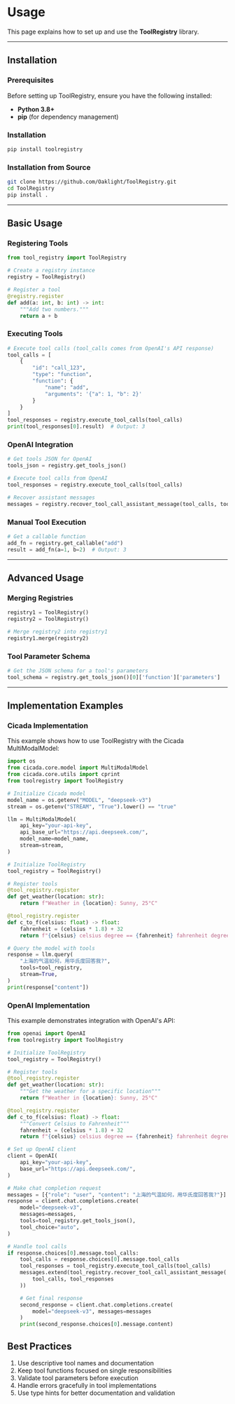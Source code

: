 # Usage

This page explains how to set up and use the **ToolRegistry** library.

---

## Installation

### Prerequisites

Before setting up ToolRegistry, ensure you have the following installed:

- **Python 3.8+**
- **pip** (for dependency management)

### Installation

```bash
pip install toolregistry
```

### Installation from Source

```bash
git clone https://github.com/Oaklight/ToolRegistry.git
cd ToolRegistry
pip install .
```

---

## Basic Usage

### Registering Tools

```python
from tool_registry import ToolRegistry

# Create a registry instance
registry = ToolRegistry()

# Register a tool
@registry.register
def add(a: int, b: int) -> int:
    """Add two numbers."""
    return a + b
```

### Executing Tools

```python
# Execute tool calls (tool_calls comes from OpenAI's API response)
tool_calls = [
    {
        "id": "call_123",
        "type": "function",
        "function": {
            "name": "add",
            "arguments": '{"a": 1, "b": 2}'
        }
    }
]
tool_responses = registry.execute_tool_calls(tool_calls)
print(tool_responses[0].result)  # Output: 3
```

### OpenAI Integration

```python
# Get tools JSON for OpenAI
tools_json = registry.get_tools_json()

# Execute tool calls from OpenAI
tool_responses = registry.execute_tool_calls(tool_calls)

# Recover assistant messages
messages = registry.recover_tool_call_assistant_message(tool_calls, tool_responses)
```

### Manual Tool Execution

```python
# Get a callable function
add_fn = registry.get_callable("add")
result = add_fn(a=1, b=2)  # Output: 3
```

---

## Advanced Usage

### Merging Registries

```python
registry1 = ToolRegistry()
registry2 = ToolRegistry()

# Merge registry2 into registry1
registry1.merge(registry2)
```

### Tool Parameter Schema

```python
# Get the JSON schema for a tool's parameters
tool_schema = registry.get_tools_json()[0]['function']['parameters']
```

---

## Implementation Examples

### Cicada Implementation

This example shows how to use ToolRegistry with the Cicada MultiModalModel:

```python
import os
from cicada.core.model import MultiModalModel
from cicada.core.utils import cprint
from toolregistry import ToolRegistry

# Initialize Cicada model
model_name = os.getenv("MODEL", "deepseek-v3")
stream = os.getenv("STREAM", "True").lower() == "true"

llm = MultiModalModel(
    api_key="your-api-key",
    api_base_url="https://api.deepseek.com/",
    model_name=model_name,
    stream=stream,
)

# Initialize ToolRegistry
tool_registry = ToolRegistry()

# Register tools
@tool_registry.register
def get_weather(location: str):
    return f"Weather in {location}: Sunny, 25°C"

@tool_registry.register
def c_to_f(celsius: float) -> float:
    fahrenheit = (celsius * 1.8) + 32
    return f"{celsius} celsius degree == {fahrenheit} fahrenheit degree"

# Query the model with tools
response = llm.query(
    "上海的气温如何，用华氏度回答我?",
    tools=tool_registry,
    stream=True,
)
print(response["content"])
```

### OpenAI Implementation

This example demonstrates integration with OpenAI's API:

```python
from openai import OpenAI
from toolregistry import ToolRegistry

# Initialize ToolRegistry
tool_registry = ToolRegistry()

# Register tools
@tool_registry.register
def get_weather(location: str):
    """Get the weather for a specific location"""
    return f"Weather in {location}: Sunny, 25°C"

@tool_registry.register
def c_to_f(celsius: float) -> float:
    """Convert Celsius to Fahrenheit"""
    fahrenheit = (celsius * 1.8) + 32
    return f"{celsius} celsius degree == {fahrenheit} fahrenheit degree"

# Set up OpenAI client
client = OpenAI(
    api_key="your-api-key",
    base_url="https://api.deepseek.com/",
)

# Make chat completion request
messages = [{"role": "user", "content": "上海的气温如何，用华氏度回答我?"}]
response = client.chat.completions.create(
    model="deepseek-v3",
    messages=messages,
    tools=tool_registry.get_tools_json(),
    tool_choice="auto",
)

# Handle tool calls
if response.choices[0].message.tool_calls:
    tool_calls = response.choices[0].message.tool_calls
    tool_responses = tool_registry.execute_tool_calls(tool_calls)
    messages.extend(tool_registry.recover_tool_call_assistant_message(
        tool_calls, tool_responses
    ))

    # Get final response
    second_response = client.chat.completions.create(
        model="deepseek-v3", messages=messages
    )
    print(second_response.choices[0].message.content)
```

## Best Practices

1. Use descriptive tool names and documentation
2. Keep tool functions focused on single responsibilities
3. Validate tool parameters before execution
4. Handle errors gracefully in tool implementations
5. Use type hints for better documentation and validation
